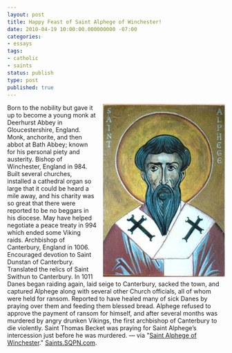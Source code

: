```yaml
---
layout: post
title: Happy Feast of Saint Alphege of Winchester!
date: 2010-04-19 10:00:00.000000000 -07:00
categories:
- essays
tags:
- catholic
- saints
status: publish
type: post
published: true
---
```

<img src="/assets/tumblr_l13r05yJW61qz9pwk.jpg" alt="Saint Alphege of Winchester" style="float: right; margin-left: 1em;" /> Born to the nobility but gave it up to become a young monk at Deerhurst Abbey in Gloucestershire, England. Monk, anchorite, and then abbot at Bath Abbey; known for his personal piety and austerity. Bishop of Winchester, England in 984. Built several churches, installed a cathedral organ so large that it could be heard a mile away, and his charity was so great that there were reported to be no beggars in his diocese. May have helped negotiate a peace treaty in 994 which ended some Viking raids. Archbishop of Canterbury, England in 1006. Encouraged devotion to Saint Dunstan of Canterbury. Translated the relics of Saint Swithun to Canterbury. In 1011 Danes began raiding again, laid seige to Canterbury, sacked the town, and captured Alphege along with several other Church officials, all of whom were held for ransom. Reported to have healed many of sick Danes by praying over them and feeding them blessed bread. Alphege refused to approve the payment of ransom for himself, and after several months was murdered by angry drunken Vikings, the first archbishop of Canterbury to die violently. Saint Thomas Becket was praying for Saint Alphege’s intercession just before he was murdered.
&mdash; via "[Saint Alphege of Winchester](http://saints.sqpn.com/saint-alphege-of-winchester/)." [Saints.SQPN.com](http://saints.sqpn.com/).
